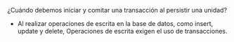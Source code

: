 ¿Cuándo debemos iniciar y comitar una transacción al persistir una unidad?
+ Al realizar operaciones de escrita en la base de datos, como insert, update y delete, Operaciones de escrita exigen el uso de transacciones.